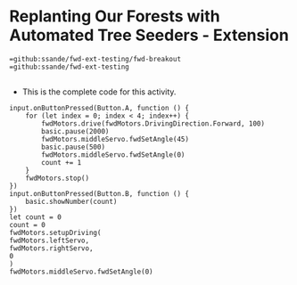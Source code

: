 # Replanting Our Forests with Automated Tree Seeders - Extension
```package
=github:ssande/fwd-ext-testing/fwd-breakout
=github:ssande/fwd-ext-testing
```
## 
* This is the complete code for this activity.
```template
input.onButtonPressed(Button.A, function () {
    for (let index = 0; index < 4; index++) {
        fwdMotors.drive(fwdMotors.DrivingDirection.Forward, 100)
        basic.pause(2000)
        fwdMotors.middleServo.fwdSetAngle(45)
        basic.pause(500)
        fwdMotors.middleServo.fwdSetAngle(0)
        count += 1
    }
    fwdMotors.stop()
})
input.onButtonPressed(Button.B, function () {
    basic.showNumber(count)
})
let count = 0
count = 0
fwdMotors.setupDriving(
fwdMotors.leftServo,
fwdMotors.rightServo,
0
)
fwdMotors.middleServo.fwdSetAngle(0)
```
